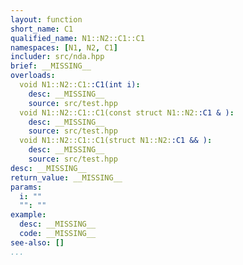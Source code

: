 ```yaml
---
layout: function
short_name: C1
qualified_name: N1::N2::C1::C1
namespaces: [N1, N2, C1]
includer: src/nda.hpp
brief: __MISSING__
overloads:
  void N1::N2::C1::C1(int i):
    desc: __MISSING__
    source: src/test.hpp
  void N1::N2::C1::C1(const struct N1::N2::C1 & ):
    desc: __MISSING__
    source: src/test.hpp
  void N1::N2::C1::C1(struct N1::N2::C1 && ):
    desc: __MISSING__
    source: src/test.hpp
desc: __MISSING__
return_value: __MISSING__
params:
  i: ""
  "": ""
example:
  desc: __MISSING__
  code: __MISSING__
see-also: []
...
```

